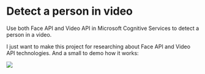 # Detect a person in video
Use both Face API and Video API in Microsoft Cognitive Services to detect a person in a video.

I just want to make this project for researching about Face API and Video API technologies. And a small to demo how it works:

<div>
<a href="https://www.youtube.com/watch?v=ZuPnoOoBlYU">
<img src="https://4.bp.blogspot.com/-WWg4bUGgiZU/WDCHUyaxZWI/AAAAAAAAQMw/wQCssOO-29ATpzrOtD393rbYm0c6pkSQwCPcB/s1600/Capture.PNG"/>
</a>
</div>
